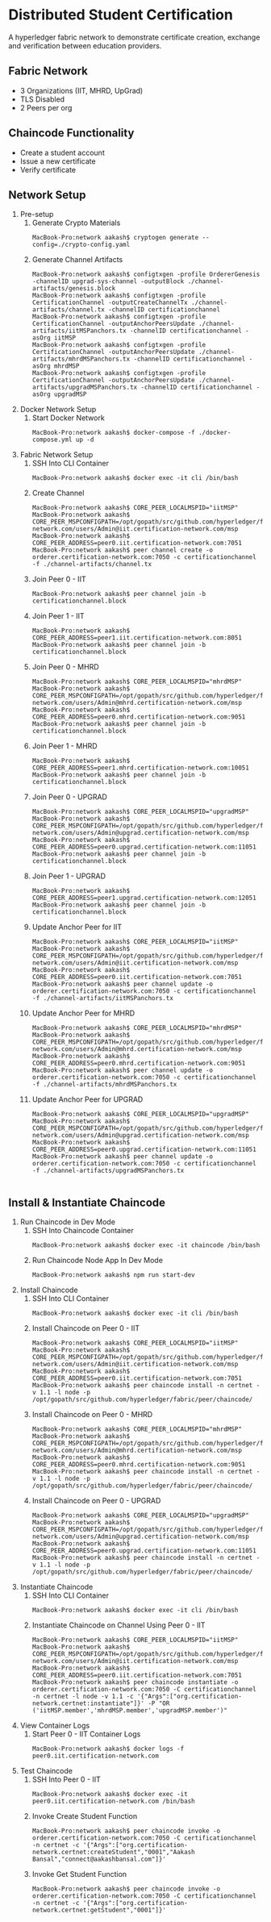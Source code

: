 # Distributed Student Certification
A hyperledger fabric network to demonstrate certificate creation, exchange and verification between education providers. 

## Fabric Network
- 3 Organizations (IIT, MHRD, UpGrad)
- TLS Disabled
- 2 Peers per org

## Chaincode Functionality
- Create a student account
- Issue a new certificate
- Verify certificate


## Network Setup

1. Pre-setup
    1. Generate Crypto Materials
		```console
        MacBook-Pro:network aakash$ cryptogen generate --config=./crypto-config.yaml
	
	2. Generate Channel Artifacts
	    ```console
        MacBook-Pro:network aakash$ configtxgen -profile OrdererGenesis -channelID upgrad-sys-channel -outputBlock ./channel-artifacts/genesis.block
        MacBook-Pro:network aakash$ configtxgen -profile CertificationChannel -outputCreateChannelTx ./channel-artifacts/channel.tx -channelID certificationchannel
	    MacBook-Pro:network aakash$ configtxgen -profile CertificationChannel -outputAnchorPeersUpdate ./channel-artifacts/iitMSPanchors.tx -channelID certificationchannel -asOrg iitMSP
	    MacBook-Pro:network aakash$ configtxgen -profile CertificationChannel -outputAnchorPeersUpdate ./channel-artifacts/mhrdMSPanchors.tx -channelID certificationchannel -asOrg mhrdMSP
	    MacBook-Pro:network aakash$ configtxgen -profile CertificationChannel -outputAnchorPeersUpdate ./channel-artifacts/upgradMSPanchors.tx -channelID certificationchannel -asOrg upgradMSP

2. Docker Network Setup
	1. Start Docker Network
	    ```console
        MacBook-Pro:network aakash$ docker-compose -f ./docker-compose.yml up -d

3. Fabric Network Setup
	1. SSH Into CLI Container
	    ```console
        MacBook-Pro:network aakash$ docker exec -it cli /bin/bash
	2. Create Channel
	    ```console
        MacBook-Pro:network aakash$ CORE_PEER_LOCALMSPID="iitMSP"
		MacBook-Pro:network aakash$ CORE_PEER_MSPCONFIGPATH=/opt/gopath/src/github.com/hyperledger/fabric/peer/crypto/peerOrganizations/iit.certification-network.com/users/Admin@iit.certification-network.com/msp
		MacBook-Pro:network aakash$ CORE_PEER_ADDRESS=peer0.iit.certification-network.com:7051
		MacBook-Pro:network aakash$ peer channel create -o orderer.certification-network.com:7050 -c certificationchannel -f ./channel-artifacts/channel.tx
	3. Join Peer 0 - IIT
		```console
        MacBook-Pro:network aakash$ peer channel join -b certificationchannel.block
	4. Join Peer 1 - IIT
        ```console
        MacBook-Pro:network aakash$ CORE_PEER_ADDRESS=peer1.iit.certification-network.com:8051
        MacBook-Pro:network aakash$ peer channel join -b certificationchannel.block
    5. Join Peer 0 - MHRD
        ```console
        MacBook-Pro:network aakash$ CORE_PEER_LOCALMSPID="mhrdMSP"
        MacBook-Pro:network aakash$ CORE_PEER_MSPCONFIGPATH=/opt/gopath/src/github.com/hyperledger/fabric/peer/crypto/peerOrganizations/mhrd.certification-network.com/users/Admin@mhrd.certification-network.com/msp
        MacBook-Pro:network aakash$ CORE_PEER_ADDRESS=peer0.mhrd.certification-network.com:9051
        MacBook-Pro:network aakash$ peer channel join -b certificationchannel.block
    6. Join Peer 1 - MHRD
        ```console
        MacBook-Pro:network aakash$ CORE_PEER_ADDRESS=peer1.mhrd.certification-network.com:10051
        MacBook-Pro:network aakash$ peer channel join -b certificationchannel.block
    7. Join Peer 0 - UPGRAD
        ```console
        MacBook-Pro:network aakash$ CORE_PEER_LOCALMSPID="upgradMSP"
        MacBook-Pro:network aakash$ CORE_PEER_MSPCONFIGPATH=/opt/gopath/src/github.com/hyperledger/fabric/peer/crypto/peerOrganizations/upgrad.certification-network.com/users/Admin@upgrad.certification-network.com/msp
        MacBook-Pro:network aakash$ CORE_PEER_ADDRESS=peer0.upgrad.certification-network.com:11051
        MacBook-Pro:network aakash$ peer channel join -b certificationchannel.block
    8. Join Peer 1 - UPGRAD
        ```console
        MacBook-Pro:network aakash$ CORE_PEER_ADDRESS=peer1.upgrad.certification-network.com:12051
        MacBook-Pro:network aakash$ peer channel join -b certificationchannel.block
    9. Update Anchor Peer for IIT
        ```console
        MacBook-Pro:network aakash$ CORE_PEER_LOCALMSPID="iitMSP"
        MacBook-Pro:network aakash$ CORE_PEER_MSPCONFIGPATH=/opt/gopath/src/github.com/hyperledger/fabric/peer/crypto/peerOrganizations/iit.certification-network.com/users/Admin@iit.certification-network.com/msp
        MacBook-Pro:network aakash$ CORE_PEER_ADDRESS=peer0.iit.certification-network.com:7051
        MacBook-Pro:network aakash$ peer channel update -o orderer.certification-network.com:7050 -c certificationchannel -f ./channel-artifacts/iitMSPanchors.tx
    10. Update Anchor Peer for MHRD
        ```console
        MacBook-Pro:network aakash$ CORE_PEER_LOCALMSPID="mhrdMSP"
        MacBook-Pro:network aakash$ CORE_PEER_MSPCONFIGPATH=/opt/gopath/src/github.com/hyperledger/fabric/peer/crypto/peerOrganizations/mhrd.certification-network.com/users/Admin@mhrd.certification-network.com/msp
        MacBook-Pro:network aakash$ CORE_PEER_ADDRESS=peer0.mhrd.certification-network.com:9051
        MacBook-Pro:network aakash$ peer channel update -o orderer.certification-network.com:7050 -c certificationchannel -f ./channel-artifacts/mhrdMSPanchors.tx
    11. Update Anchor Peer for UPGRAD
        ```console
        MacBook-Pro:network aakash$ CORE_PEER_LOCALMSPID="upgradMSP"
        MacBook-Pro:network aakash$ CORE_PEER_MSPCONFIGPATH=/opt/gopath/src/github.com/hyperledger/fabric/peer/crypto/peerOrganizations/upgrad.certification-network.com/users/Admin@upgrad.certification-network.com/msp
        MacBook-Pro:network aakash$ CORE_PEER_ADDRESS=peer0.upgrad.certification-network.com:11051
        MacBook-Pro:network aakash$ peer channel update -o orderer.certification-network.com:7050 -c certificationchannel -f ./channel-artifacts/upgradMSPanchors.tx


## Install & Instantiate Chaincode

1. Run Chaincode in Dev Mode
	1. SSH Into Chaincode Container
	    ```console
    	MacBook-Pro:network aakash$ docker exec -it chaincode /bin/bash
    2. Run Chaincode Node App In Dev Mode
        ```console
        MacBook-Pro:network aakash$ npm run start-dev

2. Install Chaincode
	1. SSH Into CLI Container
		```console
		MacBook-Pro:network aakash$ docker exec -it cli /bin/bash
	2. Install Chaincode on Peer 0 - IIT
	    ```console
		MacBook-Pro:network aakash$ CORE_PEER_LOCALMSPID="iitMSP"
        MacBook-Pro:network aakash$ CORE_PEER_MSPCONFIGPATH=/opt/gopath/src/github.com/hyperledger/fabric/peer/crypto/peerOrganizations/iit.certification-network.com/users/Admin@iit.certification-network.com/msp
        MacBook-Pro:network aakash$ CORE_PEER_ADDRESS=peer0.iit.certification-network.com:7051
        MacBook-Pro:network aakash$ peer chaincode install -n certnet -v 1.1 -l node -p /opt/gopath/src/github.com/hyperledger/fabric/peer/chaincode/
    3. Install Chaincode on Peer 0 - MHRD
        ```console
        MacBook-Pro:network aakash$ CORE_PEER_LOCALMSPID="mhrdMSP"
        MacBook-Pro:network aakash$ CORE_PEER_MSPCONFIGPATH=/opt/gopath/src/github.com/hyperledger/fabric/peer/crypto/peerOrganizations/mhrd.certification-network.com/users/Admin@mhrd.certification-network.com/msp
        MacBook-Pro:network aakash$ CORE_PEER_ADDRESS=peer0.mhrd.certification-network.com:9051
        MacBook-Pro:network aakash$ peer chaincode install -n certnet -v 1.1 -l node -p /opt/gopath/src/github.com/hyperledger/fabric/peer/chaincode/
    4. Install Chaincode on Peer 0 - UPGRAD
        ```console
        MacBook-Pro:network aakash$ CORE_PEER_LOCALMSPID="upgradMSP"
        MacBook-Pro:network aakash$ CORE_PEER_MSPCONFIGPATH=/opt/gopath/src/github.com/hyperledger/fabric/peer/crypto/peerOrganizations/upgrad.certification-network.com/users/Admin@upgrad.certification-network.com/msp
        MacBook-Pro:network aakash$ CORE_PEER_ADDRESS=peer0.upgrad.certification-network.com:11051
        MacBook-Pro:network aakash$ peer chaincode install -n certnet -v 1.1 -l node -p /opt/gopath/src/github.com/hyperledger/fabric/peer/chaincode/

3. Instantiate Chaincode
	1. SSH Into CLI Container
		```console
		MacBook-Pro:network aakash$ docker exec -it cli /bin/bash
	2. Instantiate Chaincode on Channel Using Peer 0 - IIT
		```console
		MacBook-Pro:network aakash$ CORE_PEER_LOCALMSPID="iitMSP"
        MacBook-Pro:network aakash$ CORE_PEER_MSPCONFIGPATH=/opt/gopath/src/github.com/hyperledger/fabric/peer/crypto/peerOrganizations/iit.certification-network.com/users/Admin@iit.certification-network.com/msp
        MacBook-Pro:network aakash$ CORE_PEER_ADDRESS=peer0.iit.certification-network.com:7051
        MacBook-Pro:network aakash$ peer chaincode instantiate -o orderer.certification-network.com:7050 -C certificationchannel -n certnet -l node -v 1.1 -c '{"Args":["org.certification-network.certnet:instantiate"]}' -P "OR ('iitMSP.member','mhrdMSP.member','upgradMSP.member')"

4. View Container Logs
	1. Start Peer 0 - IIT Container Logs
	    ```console
		MacBook-Pro:network aakash$ docker logs -f peer0.iit.certification-network.com

5. Test Chaincode
	1. SSH Into Peer 0 - IIT
	    ```console
		MacBook-Pro:network aakash$ docker exec -it peer0.iit.certification-network.com /bin/bash
	2. Invoke Create Student Function
	    ```console
		MacBook-Pro:network aakash$ peer chaincode invoke -o orderer.certification-network.com:7050 -C certificationchannel -n certnet -c '{"Args":["org.certification-network.certnet:createStudent","0001","Aakash Bansal","connect@aakashbansal.com"]}'
	3. Invoke Get Student Function
	    ```console
		MacBook-Pro:network aakash$ peer chaincode invoke -o orderer.certification-network.com:7050 -C certificationchannel -n certnet -c '{"Args":["org.certification-network.certnet:getStudent","0001"]}'
